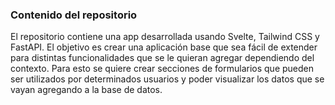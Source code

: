 ### Contenido del repositorio
El repositorio contiene una app desarrollada usando Svelte, Tailwind CSS y FastAPI. El objetivo es crear una aplicación base que sea fácil de extender para distintas funcionalidades que se le quieran agregar dependiendo del contexto. Para esto se quiere crear secciones de formularios que pueden ser utilizados por determinados usuarios y poder visualizar los datos que se vayan agregando a la base de datos.